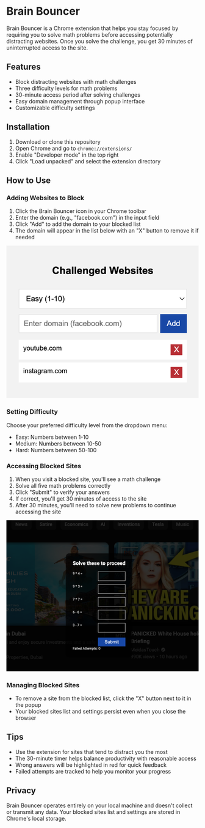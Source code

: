 # Brain Bouncer

Brain Bouncer is a Chrome extension that helps you stay focused by requiring you to solve math problems before accessing potentially distracting websites. Once you solve the challenge, you get 30 minutes of uninterrupted access to the site.

## Features

- Block distracting websites with math challenges
- Three difficulty levels for math problems
- 30-minute access period after solving challenges
- Easy domain management through popup interface
- Customizable difficulty settings

## Installation

1. Download or clone this repository
2. Open Chrome and go to `chrome://extensions/`
3. Enable "Developer mode" in the top right
4. Click "Load unpacked" and select the extension directory

## How to Use

### Adding Websites to Block

1. Click the Brain Bouncer icon in your Chrome toolbar
2. Enter the domain (e.g., "facebook.com") in the input field
3. Click "Add" to add the domain to your blocked list
4. The domain will appear in the list below with an "X" button to remove it if needed

![alt text](images/websites.png)

### Setting Difficulty

Choose your preferred difficulty level from the dropdown menu:

- Easy: Numbers between 1-10
- Medium: Numbers between 10-50
- Hard: Numbers between 50-100

### Accessing Blocked Sites

1. When you visit a blocked site, you'll see a math challenge
2. Solve all five math problems correctly
3. Click "Submit" to verify your answers
4. If correct, you'll get 30 minutes of access to the site
5. After 30 minutes, you'll need to solve new problems to continue accessing the site

![alt text](images/challenge.png)

### Managing Blocked Sites

- To remove a site from the blocked list, click the "X" button next to it in the popup
- Your blocked sites list and settings persist even when you close the browser

## Tips

- Use the extension for sites that tend to distract you the most
- The 30-minute timer helps balance productivity with reasonable access
- Wrong answers will be highlighted in red for quick feedback
- Failed attempts are tracked to help you monitor your progress

## Privacy

Brain Bouncer operates entirely on your local machine and doesn't collect or transmit any data. Your blocked sites list and settings are stored in Chrome's local storage.
